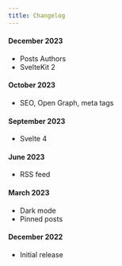 ```yaml
---
title: Changelog
---
```


#### December 2023

-   Posts Authors
-   SvelteKit 2

#### October 2023

-   SEO, Open Graph, meta tags

#### September 2023

-   Svelte 4

#### June 2023

-   RSS feed

#### March 2023

-   Dark mode
-   Pinned posts

#### December 2022

-   Initial release
